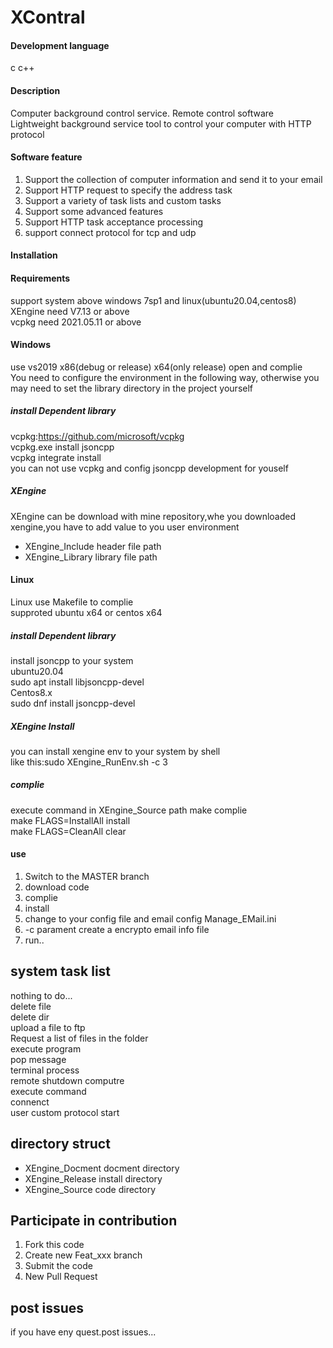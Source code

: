 # XContral

#### Development language
c c++  

#### Description
Computer background control service. Remote control software  
Lightweight background service tool to control your computer with HTTP protocol  

#### Software feature
1. Support the collection of computer information and send it to your email  
2. Support HTTP request to specify the address task  
3. Support a variety of task lists and custom tasks  
4. Support some advanced features  
5. Support HTTP task acceptance processing  
6. support connect protocol for tcp and udp  

#### Installation

#### Requirements  
support system above windows 7sp1 and linux(ubuntu20.04,centos8)  
XEngine need V7.13 or above  
vcpkg need 2021.05.11 or above  

#### Windows
use vs2019 x86(debug or release) x64(only release) open and complie  
You need to configure the environment in the following way, otherwise you may need to set the library directory in the project yourself  

##### install Dependent library
vcpkg:https://github.com/microsoft/vcpkg   
vcpkg.exe install jsoncpp  
vcpkg integrate install  
you can not use vcpkg and config jsoncpp development for youself   

##### XEngine
XEngine can be download with mine repository,whe you downloaded xengine,you have to add value to you user environment  
- XEngine_Include header file path
- XEngine_Library library file path

#### Linux
Linux use Makefile to complie  
supproted ubuntu x64 or centos x64     

##### install Dependent library
install jsoncpp to your system  
ubuntu20.04  
sudo apt install libjsoncpp-devel  
Centos8.x  
sudo dnf install jsoncpp-devel  

##### XEngine Install
you can install xengine env to your system by shell   
like this:sudo XEngine_RunEnv.sh -c 3  
##### complie
execute command in XEngine_Source path
make complie  
make FLAGS=InstallAll install  
make FLAGS=CleanAll clear  

#### use

1.  Switch to the MASTER branch
2.  download code
3.  complie
4.  install
5.  change to your config file and email config Manage_EMail.ini  
6.  -c parament create a encrypto email info file  
7.  run..  

## system task list
nothing to do...   
delete file  
delete dir  
upload a file to ftp  
Request a list of files in the folder  
execute program  
pop message  
terminal process  
remote shutdown computre  
execute command  
connenct  
user custom protocol start  

## directory struct
- XEngine_Docment  docment directory
- XEngine_Release  install directory
- XEngine_Source   code    directory

## Participate in contribution

1. Fork this code
2. Create new Feat_xxx branch
3. Submit the code
4. New Pull Request

## post issues

if you have eny quest.post issues...
